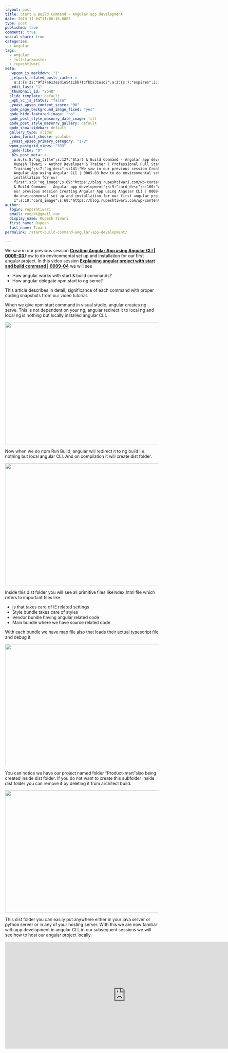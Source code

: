 ```yaml
---
layout: post
title: Start & Build Command - Angular app development
date: 2019-11-04T11:00:16.000Z
type: post
published: true
comments: true
social-share: true
categories:
  - Angular
tags:
  - Angular
  - fullstackmaster
  - rupeshtiwari
meta:
  _wpcom_is_markdown: "1"
  _jetpack_related_posts_cache: >-
    a:1:{s:32:"9f37a613e2d1e5411bb71cfbb231e1d2";a:2:{s:7:"expires";i:1608053663;s:7:"payload";a:3:{i:0;a:1:{s:2:"id";i:2630;}i:1;a:1:{s:2:"id";i:2618;}i:2;a:1:{s:2:"id";i:2881;}}}}
  _edit_last: "1"
  _thumbnail_id: "2648"
  slide_template: default
  _wpb_vc_js_status: "false"
  _yoast_wpseo_content_score: "90"
  qode_page_background_image_fixed: "yes"
  qode_hide-featured-image: "no"
  qode_post_style_masonry_date_image: full
  qode_post_style_masonry_gallery: default
  qode_show-sidebar: default
  gallery_type: slider
  video_format_choose: youtube
  _yoast_wpseo_primary_category: "178"
  wpmm_postgrid_views: "303"
  _qode-like: "0"
  _b2s_post_meta: >-
    a:6:{s:8:"og_title";s:127:"Start & Build Command - Angular app development -
    Rupesh Tiwari - Author Developer & Trainer | Professional Full Stack
    Training";s:7:"og_desc";s:141:"We saw in our previous session Creating
    Angular App using Angular CLI | 0009-03 how to do environmental set up and
    installation for our
    first";s:8:"og_image";s:69:"https://blog.rupeshtiwari.com/wp-content/uploads/2019/10/RUPESH-7.png";s:10:"card_title";s:47:"Start
    & Build Command - Angular app development";s:9:"card_desc";s:160:"We saw in
    our previous session Creating Angular App using Angular CLI | 0009-03 how to
    do environmental set up and installation for our first angular project.
    I";s:10:"card_image";s:69:"https://blog.rupeshtiwari.com/wp-content/uploads/2019/10/RUPESH-7.png";}
author:
  login: rupeshtiwari
  email: roopkt@gmail.com
  display_name: Rupesh Tiwari
  first_name: Rupesh
  last_name: Tiwari
permalink: /start-build-command-angular-app-development/

---
```


<p>We saw in our previous session <a href="https://www.youtube.com/watch?v=t_cLb4OyAsA&amp;list=PLZed_adPqIJrl9pwlERGhU-RCNOtKqvyD&amp;index=4&amp;t=0s" target="_blank" rel="noopener noreferrer"><strong>Creating Angular App using Angular CLI | 0009-03 </strong></a>how to do environmental set up and installation for our first angular project. In this video session <a href="https://www.youtube.com/watch?v=KN7Svhp9-IE&amp;list=PLZed_adPqIJrl9pwlERGhU-RCNOtKqvyD&amp;index=5&amp;t=0s" target="_blank" rel="noopener noreferrer"><strong>Explaining angular project with start and build command | 0009-04</strong></a> we will see</p>
<ul>
<li>How angular works with start &amp; build commands?</li>
<li>How angular delegate npm start to ng serve?</li>
</ul>
<p>This article describes in detail, significance of each command with proper coding snapshots from our video tutorial.</p>
<p>When we give npm start command in visual studio, angular creates ng serve. This is not dependent on your ng, angular redirect it to local ng and local ng is nothing but locally installed angular CLI.</p>
<p><img class="alignnone size-full wp-image-2644" src="{{ site.baseurl }}/assets/2019/11/OE-12.png" alt="" width="790" height="400" /></p>
<p>Now when we do npm Run Build, angular will redirect it to ng build i.e. nothing but local angular CLI. And on compilation it will create dist folder.</p>
<p><img class="alignnone size-full wp-image-2645" src="{{ site.baseurl }}/assets/2019/11/OE-13.png" alt="" width="790" height="400" /></p>
<p>Inside this dist folder you will see all primitive files likeIndex.html file which refers to important files like</p>
<ul>
<li>js that takes care of IE related settings</li>
<li>Style bundle takes care of styles</li>
<li>Vendor bundle having angular related code</li>
<li>Main bundle where we have source related code</li>
</ul>
<p>With each bundle we have map file also that loads their actual typescript file and debug it.</p>
<p><img class="alignnone size-full wp-image-2646" src="{{ site.baseurl }}/assets/2019/11/OE-14.png" alt="" width="790" height="400" /></p>
<p>You can notice we have our project named folder “Product-mart”also being created inside dist folder. If you do not want to create this subfolder inside dist folder you can remove it by deleting it from architect build.</p>
<p><img class="alignnone size-full wp-image-2647" src="{{ site.baseurl }}/assets/2019/11/OE-15.png" alt="" width="790" height="400" /></p>
<p>This dist folder you can easily put anywhere either in your java server or python server or in any of your hosting server. With this we are now familiar with app development in angular CLI, in our subsequent sessions we will see how to host our angular project locally.</p>
<p><iframe src="https://www.youtube.com/embed/KN7Svhp9-IE" width="790" height="350" frameborder="0" allowfullscreen="allowfullscreen"><span data-mce-type="bookmark" style="display: inline-block; width: 0px; overflow: hidden; line-height: 0;" class="mce_SELRES_start">﻿</span></iframe></p>
